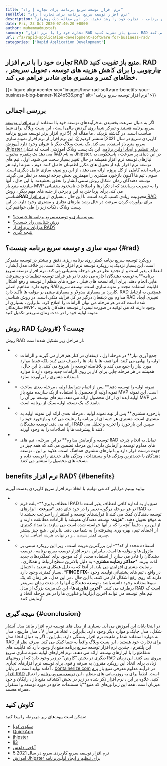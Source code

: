 ```yaml
---
title: "نرم افزار توسعه سریع برنامه برای تجارت | راد" 
seoTitle: "نرم افزار توسعه سریع برنامه برای تجارت | راد" 
description: "بیاموزید که چگونه می توانید با استفاده از نرم افزار توسعه سریع برنامه ، تجارت خود را رشد دهید. در این مقاله درک روشهای RAD منبع باز به شما ارائه می شود." 
date: Fri, 23 Oct 2020 07:40:20 +0000
author: muhammadmustafa
summary: "تجارت خود را با نرم افزار RAD منبع باز تقویت کنید. RAD چارچوبی را برای کاهش هزینه های توسعه ، تحویل سریعتر ، خطاهای کمتر و مشتری های شادتر فراهم می کند." 
url: /fa/rapid-application-development-software-for-business-rad/
categories: ['Rapid Application Development']
---
```


## تجارت خود را با نرم افزار RAD منبع باز تقویت کنید. RAD چارچوبی را برای کاهش هزینه های توسعه ، تحویل سریعتر ، خطاهای کمتر و مشتری های شادتر فراهم می کند.

{{< figure align=center src="images/how-rad-software-benetifs-your-business-blog-banner-1024x536.png" alt="نرم افزار توسعه سریع برنامه">}}


## بررسی اجمالی
اگر به دنبال سرعت بخشیدن به فرآیندهای توسعه خود با استفاده از [نرم افزار توسعه سریع برنامه][1] هستید و تمرکز شما روی گردش مالی است ، این پست وبلاگ برای شما مناسب است. در گذشته نزدیک ، ما مقاله ای [5 نرم افزار برتر توسعه سریع برنامه کاربردی سریع در سال 2021] منتشر کردیم [2]. این نرم افزار از نرم افزار نمونه سازی سریع منبع باز استفاده می کند. یک پست وبلاگ دیگر با عنوان وجود دارد [آموزش Jhipster برای تنظیم و ایجاد اولین برنامه][3]. این یک پست وبلاگ آموزشی است که نشان می دهد یک پلتفرم محبوب RAD به نام [Jhipster][4].
در این دنیای پر سرعت ، پاسخگویی به نیازهای توسعه نرم افزار همیشه در حال تغییر بسیار سخت می شود. اول ، تیم های توسعه نرم افزار باید از تحویل های مکرر اطمینان حاصل کنند. دوم ، نمونه اولیه هر برنامه ایده کاملی از کل پروژه ارائه می دهد ، از این رو نمونه سازی عامل دیگری است. سوم ، تیم ها اکنون بازخورد مشتری را مهمترین بخش چرخه توسعه در نظر می گیرند. توسعه دهندگان زمان اشکال روش سنتی آبشار را تحقق بخشیدند. با این حال ، آنها سازنده منبع باز MVP را به تصویب رساندند که از تکرارها و اصلاحات نامحدود پشتیبانی می کند.
برای پرداختن به این و برخی از جنبه های مهم دیگر ، روش شناسی**RAD**محبوبیت زیادی کسب کرده است. با این حال ، بسیاری از [نرم افزار RAD][1] برای برآورده کردن سرعت در حال رشد نیازهای تجاری و مشتری وجود دارد.
در این پست وبلاگ ، نکات زیر را طی خواهیم کرد.
  * [نمونه سازی و توسعه سریع برنامه ها چیست؟][5]
  * [روش شناسی راد چیست؟][6]
  * [مزایای نرم افزار RAD؟][7]
  * [نتیجه گیری][8]

## نمونه سازی و توسعه سریع برنامه چیست؟   {#rad}
رویکرد توسعه سریع برنامه کمتر روی برنامه ریزی دقیق و بیشتر در توسعه متمرکز است. این بسیار نزدیک به رویکرد توسعه نرم افزار چابک است. بر خلاف مدل آبشار ، انعطاف پذیر است و از تجدید نظر در هر مرحله پشتیبانی می کند.
نرم افزار توسعه سریع برنامه**به توسعه دهندگان اجازه می دهد تا در هر فرآیند توسعه تنظیمات و پیشرفت هایی انجام دهند. برای ارائه نسخه های قبلی ، حوزه های منظم از توسعه و رفع اشکال وجود دارد.
مفاهیم اصلی RAD قابلیت استفاده مجدد و نمونه سازی است. توسعه سریع کاربرد بر معماری مدولار و معماری مبتنی بر مؤلفه ها تأکید دارد. RAD همچنین به ارتباط مداوم بین ذینفعان درگیر در کل فرآیند متکی است. در روش شناسی RAD تغییری ایجاد شده است که در هر مرحله می توان الزامات را اصلاح کرد. بنابراین ، بسیاری از سازندگان MVP وجود دارند که می توانید در صورت تیمی از توسعه دهندگان باتجربه ، نمونه اولیه خود را در مدت زمان سریعتر تکمیل کنید.

## روش RAD چیست؟   {#روش}
روش RAD از مراحل زیر تشکیل شده است.
* * جمع آوری نیاز**
در مرحله اول ، ذینفعان در کنار هم قرار می گیرند و الزامات اولیه را نهایی می کنند. آنها هفته ها یا ماه ها را صرف نمی کنند بلکه فقط موارد مورد نیاز را جمع می کنند و بلافاصله توسعه را شروع می کنند. با این حال ، همیشه در هر مرحله جایی برای کار بر روی الزامات جدید وجود دارد تا موارد استفاده مشتری را برآورده سازد.
* * نمونه اولیه را توسعه دهید**
پس از اتمام شرایط اولیه ، مرحله بعدی ساخت نمونه اولیه از محصول با استفاده از یک سازنده منبع باز MVP است. این نمونه اولیه ایده ای از کل محصول ارائه می دهد. تیم های توسعه نیز آن را MVP می نامند که یک نسخه اولیه سبک از برنامه است.
* * بازخورد مشتری**
پس از تهیه نمونه اولیه ، مرحله بعدی ارائه این نمونه اولیه به مشتری است. مشتری هر جنبه ای از برنامه را رعایت می کند و بازخورد خود را ارائه می دهد. توسعه دهندگان RAD سپس این بازخورد را تجزیه و تحلیل می کنند تا پیشرفت ها یا اصلاحات را به وجود آورند.
* * توسعه و آزمایش مداوم**
در این مرحله ، تیم های RAD تمایل به انجام چرخه های مداوم توسعه و آزمایش دارند. این مرحله تضمین می کند که همه چیز در جهت درست قرار دارد و با نیازهای مشتری هماهنگ است. علاوه بر این ، توسعه دهندگان با جدیدترین ویژگی ها و مستندات ، ویژگی های جدیدی را توسعه داده و نسخه های محصول را منتشر می کنند.

## b**enefits نرم افزار RAD؟** {#benefits}
بیایید ببینیم مزایایی که می توانیم با اتخاذ نرم افزار سریع کاربردی بدست آوریم.
* * انعطاف پذیری**- پلت فرم RAD منبع باز به اندازه کافی انعطاف پذیر است تا در هر مرحله هرگونه تغییر را در خود جای دهد.
***سرعت**- ابزارهای RAD به توسعه دهندگان کمک می کنند تا فرآیندهای توسعه و استقرار را سرعت بخشند تا به موقع تحویل دهند.
***هزینه**- توسعه دهندگان همیشه با الزامات مطابقت دارند و از این رو ، دقیقاً آنچه را که از آنها خواسته شده است می سازند. با تعداد کمتری از اعضای تیم ، بهره وری پیشرفته را به شما می دهد. بنابراین ، هیچ چیز بیشتر چیزی کمتر نیست ، و در نهایت هزینه اضافی ندارد.
* * استفاده مجدد از کد**- این بزرگترین مزیت است ، زیرا این رویکرد مبتنی بر ماژول ها و مؤلفه ها است. بنابراین ، نرم افزار توسعه سریع برنامه ، توسعه دهندگان را قادر می سازد از استفاده مجدد از کد موجود برای عملکردهای جدید لذت ببرند.
***حداکثر رضایت مشتری**- به دلیل بالاترین سطح ارتباط و همکاری ، رضایت مشتری افزایش می یابد. از آنجا که به دلیل همکاری شدید ، احتمال بسیار کمتری وجود دارد.
***FINCE FIX**- در واقع ، تیم های پشتیبانی تولیدی وجود دارند که روی رفع اشکال کار می کنند. با این حال ، در این مدل ، هر زمان که یک سوءاستفاده وجود داشته باشد ، توسعه دهندگان آنها را در مدت زمان سریعتر برطرف می کنند.
***آخرین فناوری ها**- این یک مزیت بزرگ از مدل RAD است که تیم های توسعه می توانند آخرین ابزارها و فناوری ها را در هر مرحله اتخاذ و آزمایش کنند.

## **نتیجه گیری** {#conclusion}
در اینجا پایان این آموزش می آید. بسیاری از مدل های توسعه نرم افزار مانند مدل آبشار ، مدل مارپیچ ، مدل V شکل ، مدل چابک و موارد دیگر وجود دارد. بنابراین ، اتخاذ هر مدل به موارد استفاده شما و ماهیت نرم افزار بستگی دارد. بنابراین ، اگر به دنبال اتخاذ مدل RAD برای تجارت خود هستید ، این پست وبلاگ واقعاً به شما کمک می کند. صرف نظر از این پلتفرم ، چندین نرم افزار توسعه سریع برنامه منبع باز وجود دارد که قابلیت های متقاطع را با ابزارهای توسعه ارائه می دهند. نرم افزارهای اولیه نمونه سازی سریع دیگری در بخش "کاوش" در زیر وجود دارد که از روشهای RAD پیروی می کنند. این زمان زیادی برای اتخاذ این رویکرد مقرون به صرفه و قوی برای توسعه نرم افزارهای تجاری آماده تولید است.
در پایان ، [Containerize.com][9] در فرآیند مداوم معرفی منبع باز [نرم افزار RAD][1] است. لطفاً برای به روزرسانی های منظم ، این [توسعه سریع برنامه][1] را دنبال کنید. علاوه بر این ، نرم افزار ذکر شده در زیر در بخش اکتشاف منبع باز ، رایگان و خود میزبان است. همه این ژنراتورهای کد منبع**با مستندات جامع در مورد توسعه و استقرار همراه هستند.

## کاوش کنید
ممکن است پیوندهای زیر مربوطه را پیدا کنید:
  * [سکوی کوبا][10]
  * [QuickApp][11]
  * [jhipster][4]
  * [li3][12]
  * [آپاچی داعش][13]
  * [5 نرم افزار توسعه سریع کاربردی سریع در سال 2021][2]
  * [آموزش Jhipster برای تنظیم و ایجاد اولین برنامه][3]

  
[1]: https://products.containerize.com/rad
[2]: https://blog.containerize.com/rapid-application-development/top-5-free-rapid-application-development-software-in-2021/
[3]: https://blog.containerize.com/2020/10/28/jhipster-tutorial-to-setup-and-create-the-first-application/
[4]: https://products.containerize.com/rad/jhipster
[5]: #rad
[6]: #method
[7]: #benefits
[8]: #conclusion
[9]: https://www.containerize.com/
[10]: https://products.containerize.com/rad/cuba
[11]: https://products.containerize.com/rad/quickapp
[12]: https://products.containerize.com/rad/li3
[13]: https://products.containerize.com/rad/apache-isis
